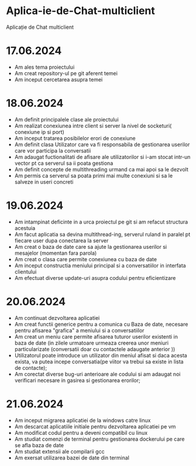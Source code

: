 # Aplica-ie-de-Chat-multiclient
Aplicație de Chat multiclient


# 17.06.2024

- Am ales tema proiectului
- Am creat repository-ul pe git aferent temei
- Am inceput cercetarea asupra temei

# 18.06.2024

- Am definit principalele clase ale proiectului
- Am realizat conexiunea intre client si server la nivel de socketuri( conexiune ip si port)
- Am inceput tratarea posibilelor erori de conexiune
- Am definit clasa Utilizator care va fi responsabila de gestionarea userilor care vor participa la conversatii
- Am adaugat fuctionalitati de afisare ale utilizatorilor si i-am stocat intr-un vector pt ca serverul sa ii poata gestiona
- Am definit concepte de multithreading urmand ca mai apoi sa le dezvolt
- Am permis ca serverul sa poata primi mai multe conexiuni si sa le salveze in useri concreti

# 19.06.2024

- Am intampinat deficinte in a urca proiectul pe git si am refacut structura acestuia
- Am facut aplicatia sa devina multithread-ing, serverul ruland in paralel pt fiecare user dupa conectarea la server
- Am creat o baza de date care sa ajute la gestionarea userilor si mesajelor (momentan fara parola)
- Am creat o clasa care permite conexiunea cu baza de date
- Am inceput constructia meniului principal si a conversatiilor in interfata clientului
- Am efectuat diverse update-uri asupra codului pentru eficientizare

# 20.06.2024

- Am continuat dezvoltarea aplicatiei
- Am creat functii generice pentru a comunica cu Baza de date, necesare pentru afisarea "grafica" a meniului si a conversatiilor
- Am creat un meniu care permite afisarea tuturor userilor existenti in baza de date (in zilele urmatoare urmeaza creerea unor meniuri particularizate (conversatii doar cu contactele adaugate anterior ))
- Utilizatorul poate introduce un utilizator din meniul afisat si daca acesta exista, va putea incepe conversatia(pe viitor va trebui sa existe in lista de contacte);
- Am corectat diverse bug-uri anterioare ale codului si am adaugat noi verificari necesare in gasirea si gestionarea erorilor; 

# 21.06.2024

- Am inceput migrarea aplicatiei de la windows catre linux
- Am descarcat aplicatiile initiale pentru dezvoltarea aplicatiei pe vm
- Am modificat codul pentru a deveni compatibil cu linux
- Am studiat comenzi de terminal pentru gestionarea dockerului pe care se afla baza de date
- Am studiat extensii ale compilarii gcc
- Am exersat utilizarea bazei de date din terminal
